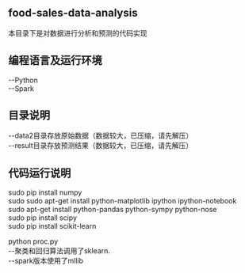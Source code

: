 ## food-sales-data-analysis  
本目录下是对数据进行分析和预测的代码实现  
## 编程语言及运行环境  
--Python  
--Spark  
## 目录说明  
--data2目录存放原始数据（数据较大，已压缩，请先解压）  
--result目录存放预测结果（数据较大，已压缩，请先解压）  

## 代码运行说明
sudo pip install numpy  
sudo sudo apt-get install python-matplotlib ipython ipython-notebook  
sudo apt-get install python-pandas python-sympy python-nose  
sudo pip install scipy  
sudo pip install scikit-learn 

python proc.py  
--聚类和回归算法调用了sklearn.  
--spark版本使用了mllib

